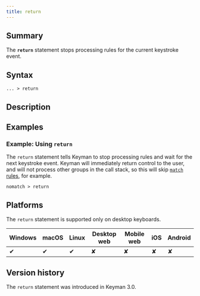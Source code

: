```yaml
---
title: return
---
```

  
## Summary

The **`return`** statement stops processing rules for the current
keystroke event.

## Syntax

```
... > return
```

## Description

## Examples

### Example: Using `return`

The `return` statement tells Keyman to stop processing rules and wait
for the next keystroke event. Keyman will immediately return control to
the user, and will not process other groups in the call stack, so this
will skip [`match` rules](match), for example.

```
nomatch > return
```

## Platforms

The `return` statement is supported only on desktop keyboards.

| Windows | macOS | Linux | Desktop web | Mobile web | iOS | Android |
|---------|-------|-------|-------------|------------|-----|---------|
| ✔       | ✔     | ✔     | ✘           | ✘          | ✘   | ✘       |

## Version history

The `return` statement was introduced in Keyman 3.0.
